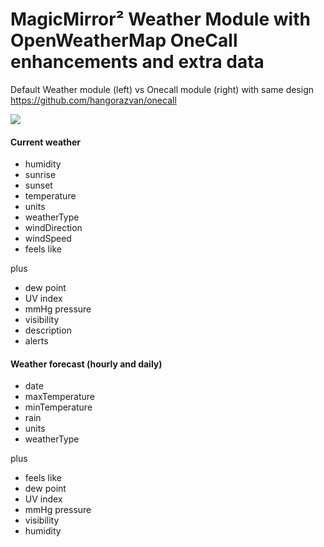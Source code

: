 # MagicMirror² Weather Module with OpenWeatherMap OneCall enhancements and extra data

Default Weather module (left) vs Onecall module (right) with same design https://github.com/hangorazvan/onecall

<img src=https://github.com/hangorazvan/weather/blob/master/weather_vs_onecall.png>

#### Current weather

- humidity
- sunrise
- sunset
- temperature
- units
- weatherType
- windDirection
- windSpeed
- feels like

plus
- dew point
- UV index
- mmHg pressure
- visibility
- description
- alerts

#### Weather forecast (hourly and daily)

- date
- maxTemperature
- minTemperature
- rain
- units
- weatherType

plus
- feels like
- dew point
- UV index
- mmHg pressure
- visibility
- humidity
